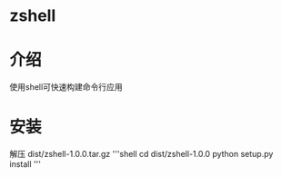 # zshell

# 介绍
使用shell可快速构建命令行应用


# 安装
解压 dist/zshell-1.0.0.tar.gz
'''shell
cd dist/zshell-1.0.0
python setup.py install
'''

